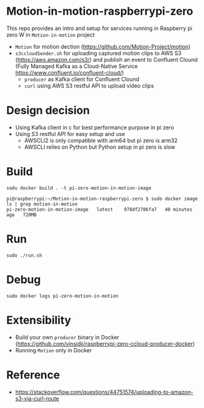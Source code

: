 # Motion-in-motion-raspberrypi-zero
This repo provides an intro and setup for services running in Raspberry pi zero W in `Motion-in-motion` project
- `Motion` for motion dection (https://github.com/Motion-Project/motion)
- `s3ccloudSender.sh` for uploading captured motion clips to AWS S3 (https://aws.amazon.com/s3/) and publish an event to Confluent Clound (Fully Managed Kafka as a Cloud-Native Service https://www.confluent.io/confluent-cloud/)
  - `producer` as Kafka client for Confluent Clound
  - `curl` using AWS S3 restful API to upload video clips

# Design decision
- Using Kafka client in c for best performance purpose in pi zero
- Using S3 restful API for easy setup and use
  - AWSCLI2 is only compatible with arm64 but pi zero is arm32
  - AWSCLI relies on Python but Python setup in pi zero is slow

# Build
```
sodu docker build . -t pi-zero-motion-in-motion-image
```

```
pi@raspberrypi:~/Motion-in-motion-raspberrypi-zero $ sudo docker image ls | grep motion-in-motion
pi-zero-motion-in-motion-image   latest    978df2706fa7   40 minutes ago   720MB

```

# Run
```
sudo ./run.sh
```

# Debug
```
sudo docker logs pi-zero-motion-in-motion
```

# Extensibility
- Build your own `producer` binary in Docker (https://github.com/yinsidij/raspberrypi-zero-ccloud-producer-docker)
- Running `Motion` only in Docker 

# Reference
- https://stackoverflow.com/questions/44751574/uploading-to-amazon-s3-via-curl-route
